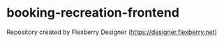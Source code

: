 # booking-recreation-frontend
Repository created by Flexberry Designer (https://designer.flexberry.net)
